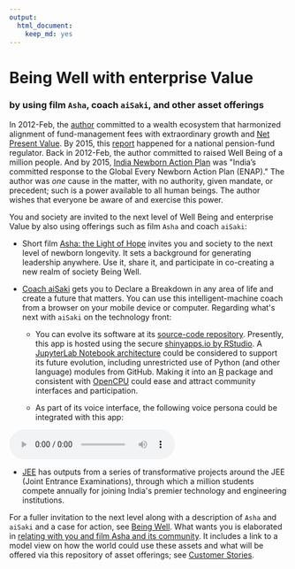 ```yaml
---
output: 
  html_document:
    keep_md: yes
---
```

# Being Well with enterprise Value
### by using film `Asha`, coach `aiSaki`, and other asset offerings


In 2012-Feb, the [author](mailto:yadevinit@gmail.com) committed to a wealth ecosystem that harmonized alignment of fund-management fees with extraordinary growth and [Net Present Value](https://en.wikipedia.org/wiki/Net_present_value). By 2015, this [report](http://pfrda.org.in/myauth/admin/showimg.cshtml?ID=682) happened for a national pension-fund regulator. Back in 2012-Feb, the author committed to raised Well Being of a million people. And by 2015, [India Newborn Action Plan](http://nhm.gov.in/india-newborn-action-plan.html) was "India’s committed response to the Global Every Newborn Action Plan (ENAP)." The author was *one* cause in the matter, with no authority, given mandate, or precedent; such is a power available to all human beings. The author wishes that everyone be aware of and exercise this power.

You and society are invited to the next level of Well Being and enterprise Value by also using offerings such as film `Asha` and coach `aiSaki`:

* Short film [Asha: the Light of Hope](https://www.youtube.com/watch?v=97ldaTXYRks) invites you and society to the next level of newborn longevity. It sets a background for generating leadership anywhere. Use it, share it, and participate in co-creating a new realm of society Being Well.

* [Coach aiSaki](https://yadevinit.shinyapps.io/aiSaki/) gets you to Declare a Breakdown in any area of life and create a future that matters. You can use this intelligent-machine coach from a browser on your mobile device or computer. Regarding what's next with `aiSaki` on the technology front:

    + You can evolve its software at its [source-code repository](https://github.com/yadevinit/aiSaki). Presently, this app is hosted using the secure [shinyapps.io by RStudio](http://www.shinyapps.io/). A [JupyterLab Notebook architecture](http://jupyterlab.readthedocs.io/en/stable/user/notebook.html) could be considered to support its future evolution, including unrestricted use of Python (and other language) modules from GitHub. Making it into an [R](http://r-project.org/) package and consistent with [OpenCPU](https://www.opencpu.org/) could ease and attract community interfaces and participation.

    + As part of its voice interface, the following voice persona could be integrated with this app:
<!--html_preserve--><audio src="persona-JagjitSingh.mp3" type="audio/mp3" autoplay controls></audio><!--/html_preserve-->

* [JEE](https://github.com/yadevinit/JEE/blob/master/README.md) has outputs from a series of transformative projects around the JEE (Joint Entrance Examinations), through which a million students compete annually for joining India's premier technology and engineering institutions.


For a fuller invitation to the next level along with a description of `Asha` and `aiSaki` and a case for action, see [Being Well](https://docs.google.com/document/d/1C4MhOxbjH5keOC9nx-6cR4hXQ-ym6or6Nb7bgb4C-Hk/edit?usp=sharing). What wants you is elaborated in [relating with you and film Asha and its community](https://docs.google.com/document/d/1UbqK7qysyUnMIh3GRBerIr-GqLTPM1pJv7FVfpCdIHg/edit?usp=sharing). It includes a link to a model view on how the world could use these assets and what will be offered via this repository of asset offerings; see [Customer Stories](https://docs.google.com/document/d/1UvSGRAsW2NRFPMFVkFeNAhxlySTXRaRAfqUALMnKnZ0/edit?usp=sharing).
